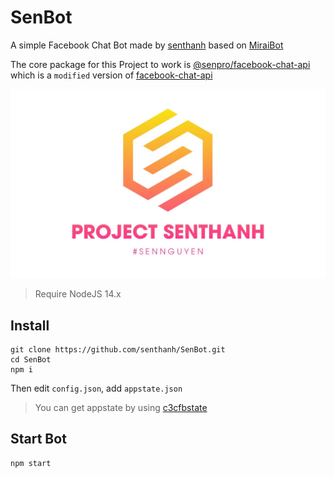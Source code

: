 # SenBot
A simple Facebook Chat Bot made by [senthanh](https://github.com/senthanh)
based on [MiraiBot](https://github.com/miraiPr0ject/miraiv2)

The core package for this Project to work is [@senpro/facebook-chat-api](https://github.com/senthanh/facebook-chat-api) <br />
which is a `modified` version of [facebook-chat-api](https://github.com/Schmavery/facebook-chat-api)

![SenBotBanner](/app/includes/assets/images/help.png)

> Require NodeJS 14.x

## Install
```
git clone https://github.com/senthanh/SenBot.git
cd SenBot
npm i
```

Then edit `config.json`, add `appstate.json`

> You can get appstate by using [c3cfbstate](https://github.com/c3cbot/c3c-fbstate)

## Start Bot
```
npm start
```
